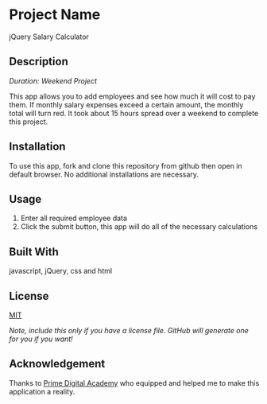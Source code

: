 # Project Name

jQuery Salary Calculator


## Description

_Duration: Weekend Project_

This app allows you to add employees and see how much it will cost to pay them.  If monthly salary expenses exceed a certain amount, the monthly total will turn red.  It took about 15 hours spread over a weekend to complete this project.

## Installation

To use this app, fork and clone this repository from github then open in default browser.  No additional installations are necessary.
## Usage

1. Enter all required employee data
2. Click the submit button, this app will do all of the necessary calculations

## Built With

javascript, jQuery, css and html

## License
[MIT](https://choosealicense.com/licenses/mit/)

_Note, include this only if you have a license file. GitHub will generate one for you if you want!_

## Acknowledgement
Thanks to [Prime Digital Academy](www.primeacademy.io) who equipped and helped me to make this application a reality. 

